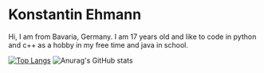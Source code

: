

# Konstantin Ehmann

Hi, I am from Bavaria, Germany. I am 17 years old and like to code in python and c++ as a hobby in my free time and java in school.

[![Top Langs](https://github-readme-stats.vercel.app/api/top-langs/?username=Olikonsti&theme=radical)](https://github.com/anuraghazra/github-readme-stats)
![Anurag's GitHub stats](https://github-readme-stats.vercel.app/api?username=Olikonsti&show_icons=true&theme=radical)
